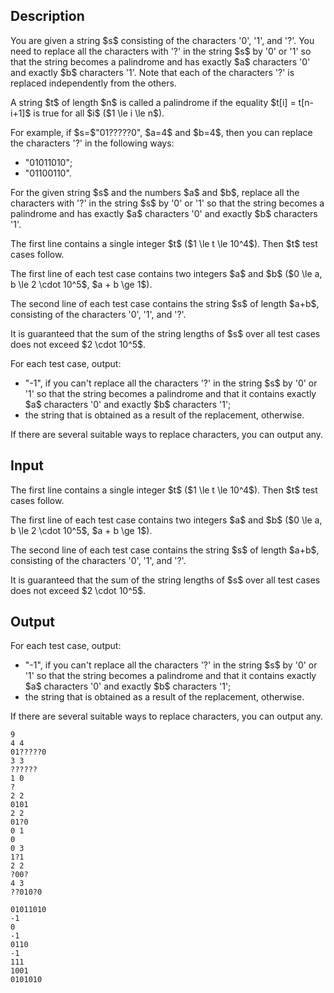 ## Description

<div><p>You are given a string $s$ consisting of the characters '<span class="tex-font-style-tt">0</span>', '<span class="tex-font-style-tt">1</span>', and '<span class="tex-font-style-tt">?</span>'. You need to replace all the characters with '<span class="tex-font-style-tt">?</span>' in the string $s$ by '<span class="tex-font-style-tt">0</span>' or '<span class="tex-font-style-tt">1</span>' so that the string becomes a palindrome and has <span class="tex-font-style-bf">exactly</span> $a$ characters '<span class="tex-font-style-tt">0</span>' and <span class="tex-font-style-bf">exactly</span> $b$ characters '<span class="tex-font-style-tt">1</span>'. Note that each of the characters '<span class="tex-font-style-tt">?</span>' is replaced <span class="tex-font-style-bf">independently</span> from the others.</p><p>A string $t$ of length $n$ is called a palindrome if the equality $t[i] = t[n-i+1]$ is true for all $i$ ($1 \le i \le n$).</p><p>For example, if $s=$"<span class="tex-font-style-tt">01?????0</span>", $a=4$ and $b=4$, then you can replace the characters '<span class="tex-font-style-tt">?</span>' in the following ways: </p><ul> <li> "<span class="tex-font-style-tt">01011010</span>"; </li><li> "<span class="tex-font-style-tt">01100110</span>". </li></ul><p>For the given string $s$ and the numbers $a$ and $b$, replace all the characters with '<span class="tex-font-style-tt">?</span>' in the string $s$ by '<span class="tex-font-style-tt">0</span>' or '<span class="tex-font-style-tt">1</span>' so that the string becomes a palindrome and has <span class="tex-font-style-bf">exactly</span> $a$ characters '<span class="tex-font-style-tt">0</span>' and <span class="tex-font-style-bf">exactly</span> $b$ characters '<span class="tex-font-style-tt">1</span>'.</p></div><div class="input-specification"><p>The first line contains a single integer $t$ ($1 \le t \le 10^4$). Then $t$ test cases follow.</p><p>The first line of each test case contains two integers $a$ and $b$ ($0 \le a, b \le 2 \cdot 10^5$, $a + b \ge 1$).</p><p>The second line of each test case contains the string $s$ of length $a+b$, consisting of the characters '<span class="tex-font-style-tt">0</span>', '<span class="tex-font-style-tt">1</span>', and '<span class="tex-font-style-tt">?</span>'.</p><p>It is guaranteed that the sum of the string lengths of $s$ over all test cases does not exceed $2 \cdot 10^5$.</p></div><div class="output-specification"><p>For each test case, output: </p><ul> <li> "<span class="tex-font-style-tt">-1</span>", if you can't replace all the characters '<span class="tex-font-style-tt">?</span>' in the string $s$ by '<span class="tex-font-style-tt">0</span>' or '<span class="tex-font-style-tt">1</span>' so that the string becomes a palindrome and that it contains <span class="tex-font-style-bf">exactly</span> $a$ characters '<span class="tex-font-style-tt">0</span>' and <span class="tex-font-style-bf">exactly</span> $b$ characters '<span class="tex-font-style-tt">1</span>'; </li><li> the string that is obtained as a result of the replacement, otherwise. </li></ul><p>If there are several suitable ways to replace characters, you can output any.</p></div>

## Input

<p>The first line contains a single integer $t$ ($1 \le t \le 10^4$). Then $t$ test cases follow.</p><p>The first line of each test case contains two integers $a$ and $b$ ($0 \le a, b \le 2 \cdot 10^5$, $a + b \ge 1$).</p><p>The second line of each test case contains the string $s$ of length $a+b$, consisting of the characters '<span class="tex-font-style-tt">0</span>', '<span class="tex-font-style-tt">1</span>', and '<span class="tex-font-style-tt">?</span>'.</p><p>It is guaranteed that the sum of the string lengths of $s$ over all test cases does not exceed $2 \cdot 10^5$.</p>

## Output

<p>For each test case, output: </p><ul> <li> "<span class="tex-font-style-tt">-1</span>", if you can't replace all the characters '<span class="tex-font-style-tt">?</span>' in the string $s$ by '<span class="tex-font-style-tt">0</span>' or '<span class="tex-font-style-tt">1</span>' so that the string becomes a palindrome and that it contains <span class="tex-font-style-bf">exactly</span> $a$ characters '<span class="tex-font-style-tt">0</span>' and <span class="tex-font-style-bf">exactly</span> $b$ characters '<span class="tex-font-style-tt">1</span>'; </li><li> the string that is obtained as a result of the replacement, otherwise. </li></ul><p>If there are several suitable ways to replace characters, you can output any.</p>





```input1
9
4 4
01?????0
3 3
??????
1 0
?
2 2
0101
2 2
01?0
0 1
0
0 3
1?1
2 2
?00?
4 3
??010?0
```




```output1
01011010
-1
0
-1
0110
-1
111
1001
0101010
```


